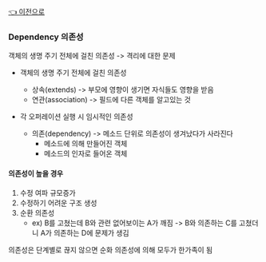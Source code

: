[👈 이전으로](../README.md)

### Dependency 의존성

객체의 생명 주기 전체에 걸친 의존성 -> 격리에 대한 문제

- 객체의 생명 주기 전체에 걸친 의존성

  - 상속(extends) -> 부모에 영향이 생기면 자식들도 영향을 받음
  - 연관(association) -> 필드에 다른 객체를 알고있는 것

- 각 오퍼레이션 실행 시 임시적인 의존성
  - 의존(dependency) -> 메소드 단위로 의존성이 생겨났다가 사라진다
    - 메소드에 의해 만들어진 객체
    - 메소드의 인자로 들어온 객체

#### 의존성이 높을 경우

1. 수정 여파 규모증가
2. 수정하기 어려운 구조 생성
3. 순환 의존성
   - ex) B를 고쳤는데 B와 관련 없어보이는 A가 깨짐
     -> B와 의존하는 C를 고쳤더니 A가 의존하는 D에 문제가 생김

의존성은 단계별로 끊지 않으면 순화 의존성에 의해 모두가 한가족이 됨
